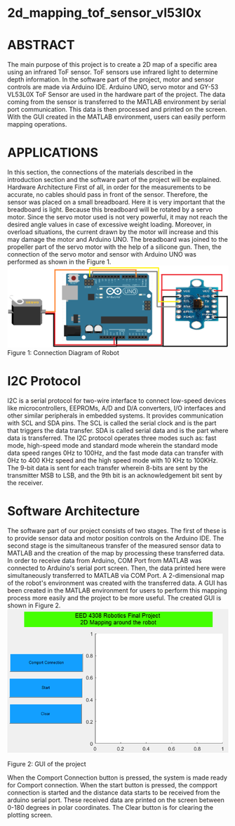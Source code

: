 # 2d_mapping_tof_sensor_vl53l0x
# ABSTRACT
The main purpose of this project is to create a 2D map of a specific area using an infrared ToF sensor. ToF sensors use infrared light to determine depth information. In the software part of the project, motor and sensor controls are made via Arduino IDE. Arduino UNO, servo motor and GY-53 VL53L0X ToF Sensor are used in the hardware part of the project. The data coming from the sensor is transferred to the MATLAB environment by serial port communication. This data is then processed and printed on the screen. With the GUI created in the MATLAB environment, users can easily perform mapping operations.
# APPLICATIONS
In this section, the connections of the materials described in the introduction section and the software part of the project will be explained.
Hardware Architecture
First of all, in order for the measurements to be accurate, no cables should pass in front of the sensor. Therefore, the sensor was placed on a small breadboard. Here it is very important that the breadboard is light. Because this breadboard will be rotated by a servo motor. Since the servo motor used is not very powerful, it may not reach the desired angle values in case of excessive weight loading. Moreover, in overload situations, the current drawn by the motor will increase and this may damage the motor and Arduino UNO. The breadboard was joined to the propeller part of the servo motor with the help of a silicone gun. Then, the connection of the servo motor and sensor with Arduino UNO was performed as shown in the Figure 1. 
 ![alt text](https://github.com/ozancanalper/2d_mapping_tof_sensor_vl53l0x/blob/main/1.png)
Figure 1: Connection Diagram of Robot

# I2C Protocol
I2C is a serial protocol for two-wire interface to connect low-speed devices like microcontrollers, EEPROMs, A/D and D/A converters, I/O interfaces and other similar peripherals in embedded systems. It provides communication with SCL and SDA pins. The SCL is called the serial clock and is the part that triggers the data transfer. SDA is called serial data and is the part where data is transferred. The I2C protocol operates three modes such as: fast mode, high-speed mode and standard mode wherein the standard mode data speed ranges 0Hz to 100Hz, and the fast mode data can transfer with 0Hz to 400 KHz speed and the high speed mode with 10 KHz to 100KHz. The 9-bit data is sent for each transfer wherein 8-bits are sent by the transmitter MSB to LSB, and the 9th bit is an acknowledgement bit sent by the receiver.

# Software Architecture
The software part of our project consists of two stages. The first of these is to provide sensor data and motor position controls on the Arduino IDE. The second stage is the simultaneous transfer of the measured sensor data to MATLAB and the creation of the map by processing these transferred data. In order to receive data from Arduino, COM Port from MATLAB was connected to Arduino's serial port screen. Then, the data printed here were simultaneously transferred to MATLAB via COM Port. A 2-dimensional map of the robot's environment was created with the transferred data.
A GUI has been created in the MATLAB environment for users to perform this mapping process more easily and the project to be more useful. The created GUI is shown in Figure 2.
 ![alt text](https://github.com/ozancanalper/2d_mapping_tof_sensor_vl53l0x/blob/main/2.png)
 
Figure 2: GUI of the project

When the Comport Connection button is pressed, the system is made ready for Comport connection. When the start button is pressed, the compport connection is started and the distance data starts to be received from the arduino serial port. These received data are printed on the screen between 0-180 degrees in polar coordinates. The Clear button is for clearing the plotting screen.
